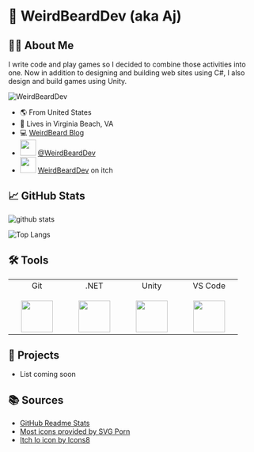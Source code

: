 # 👋 WeirdBeardDev (aka Aj)

## 🧍‍♂️ About Me
I write code and play games so I decided to combine those activities into one.  Now in addition to designing and building web sites using C#, I also design and build games using Unity.

![WeirdBeardDev](https://dl.dropbox.com/s/5cuwwjrazz0vtw2/WeirdBeardDev-Purple2%20%28128%29.png?dl=0)

- 🌎 From United States
- 📌 Lives in Virginia Beach, VA
- 💻 [WeirdBeard Blog](https://weirdbearddev.com)
- <img height="32px" src="https://cdn.svgporn.com/logos/twitter.svg"> [@WeirdBeardDev](https://twitter.com/weirdbearddev)
- <img style="background-color: white;" height="32px" src="https://dl.dropbox.com/s/0j4lyknf0gmjc8s/app-icon.png?dl=0"/> [WeirdBeardDev](https://weirdbearddev.itch.io/) on itch

## 📈 GitHub Stats

![github stats](https://github-readme-stats.vercel.app/api?username=weirdbearddev&count_private=true&theme=tokyonight&show_icons=true&include_all_commits=true)

![Top Langs](https://github-readme-stats.vercel.app/api/top-langs/?username=weirdbearddev&theme=tokyonight)


## 🛠️ Tools

<table>
    <tbody>
        <tr valign="top">
            <td width="100px" align="center">
                <span>Git</span><br /><br />
                <img height="64px" src="https://cdn.svgporn.com/logos/git-icon.svg">
            </td>
            <td width="100px" align="center">
                <span>.NET</span><br/><br/>
                <img height="64px" src="https://cdn.svgporn.com/logos/dotnet.svg">
            </td>
            <td width="100px" align="center">
                <span>Unity</span><br/><br/>
                <img height="64px" src="https://cdn.svgporn.com/logos/unity.svg">
            </td>
            <td width="100px" align="center">
                <span>VS Code</span><br/><br/>
                <img height="64px" src="https://cdn.svgporn.com/logos/visual-studio-code.svg">
            </td>
        </tr>
    </tbody>
</table>

## 🚧 Projects

- List coming soon 

## 📚 Sources

- <a href="https://github.com/anuraghazra/github-readme-stats">GitHub Readme Stats</a>
- <a href="https://svgporn.com/">Most icons provided by SVG Porn</a>
- <a href="https://icons8.com/icon/zfuVDK4SdKFq/itch-io">Itch Io icon by Icons8</a>


<!--
NOTE: I can highlight specific repos using the example set below, from https://github.com/webbertakken/webbertakken/blob/main/README.md.


### GameCI

Together with [GabLeRoux](https://github.com/GabLeRoux) I have layed the foundations for GameCI.

GameCI is an open-source community that offers an easy-to-use solution for developers to build, test and deploy their Unity projects.

[![Unity Actions](https://github-readme-stats.vercel.app/api/pin/?username=game-ci&repo=unity-actions&theme=radical&show_icons=true)](https://github.com/game-ci/unity-actions)
[![Unity Builder](https://github-readme-stats.vercel.app/api/pin/?username=game-ci&repo=unity-builder&theme=radical&show_icons=true)](https://github.com/game-ci/unity-builder)
[![Unity CI Images](https://github-readme-stats.vercel.app/api/pin/?username=game-ci&repo=docker&theme=radical&show_icons=true)](https://github.com/game-ci/docker)
[![Documentation](https://github-readme-stats.vercel.app/api/pin/?username=game-ci&repo=documentation&theme=radical&show_icons=true)](https://github.com/game-ci/documentation)

Feel free to join the GameCI community on [discord](http://game.ci/discord)!
-->
